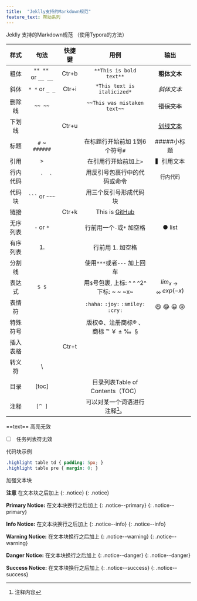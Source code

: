 ```yaml
---
title:  "Jeklly支持的Markdown规范"
feature_text: 帮助系列
---
```


Jeklly 支持的Markdown规范 （使用Typora的方法）

|  样式  |         句法          |   快捷键   |                    用例                    |               输出               |
| :--: | :-----------------: | :-----: | :--------------------------------------: | :----------------------------: |
|  粗体  | `** **`  or `__ __` | Ctr+b  |         `**This is bold text**`          |            **粗体文本**            |
|  斜体  |   `* *` or `_ _`    | Ctr+i  |       `*This text is italicized*`        |             *斜体文本*             |
| 删除线  |       `~~ ~~`       |         |       `~~This was mistaken text~~`       |            ~~错误文本~~            |
| 下划线  |                     | Ctr+u |                                          |          <u>划线文本</u>           |
|  标题  |   `#` ~ `######`    |         |            在标题行开始前加 1到6个符号`#`            |            #####小标题            |
|  引用  |         `>`         |         |               在引用行开始前加上`>`               |             ▍引用文本              |
| 行内代码 |    ``    `  ` ``    |         |              用反引号包裹行中的代码或命令              |             `行内代码`             |
| 代码块  | ` ``` ` or ` ~~~ `  |         |               用三个反引号形成代码块                |                                |
|  链接  |                     | Ctr+k | This is [GitHub](https://pages.github.com/) |                                |
| 无序列表 |    `-`  or  `*`     |         |            行前用一个`-`或`*`  加空格             |             ● list             |
| 有序列表 |         1.          |         |                行前用 1. 加空格                |                                |
| 分割线  |                     |         |           使用`***`或者`---`  加上回车           |                                |
| 表达式  |        `$ $`        |         | 用`$`号包裹, 上标: ^ ^    ^2^    下标:  ~ ~     ~x~ | $lim_{x \to \infty} \ exp(-x)$ |
| 表情符  |                     |         |   `:haha:` `:joy:` `:smiley:`  `:cry:`   |         😆 😂 😀 :cry:         |
| 特殊符号 |                     |         |      版权©、注册商标® 、商标 ™   ￥  ±  ‰   §       |                                |
| 插入表格 |                     | Ctr+t |                                          |                                |
| 转义符  |          \          |         |                                          |                                |
|  目录  |        [toc]        |         |        目录列表Table of Contents（TOC）        |                                |
|  注释  |       `[^ ]`        |         |           可以对某一个词语进行注释[^zzz]。            |                                |

[^zzz]: 注释内容

 ==text==        高亮无效                 

- [ ] ​        任务列表符无效  

代码块示例

```scss
.highlight table td { padding: 5px; }
.highlight table pre { margin: 0; }
```



加强文本块

**注意**      在文本块之后加上    {: .notice}
{: .notice}

**Primary Notice:**   在文本块换行之后加上   {: .notice--primary}
{: .notice--primary}

**Info Notice:**      在文本块换行之后加上   {: .notice--info}
{: .notice--info}

**Warning Notice:**   在文本块换行之后加上   {: .notice--warning}
{: .notice--warning}

**Danger Notice:**    在文本块换行之后加上   {: .notice--danger}
{: .notice--danger}

**Success Notice:**   在文本块换行之后加上    {: .notice--success}
{: .notice--success}
